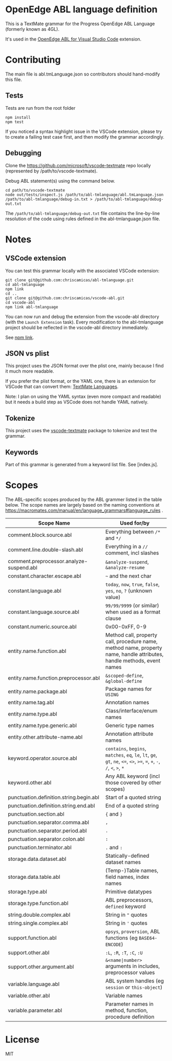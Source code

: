 # OpenEdge ABL language definition
This is a TextMate grammar for the Progress OpenEdge ABL Language (formerly known as 4GL).

It's used in the [OpenEdge ABL for Visual Studio Code](https://github.com/chriscamicas/vscode-abl) extension.

# Contributing
The main file is abl.tmLanguage.json so contributors should hand-modify this file.

## Tests
Tests are run from the root folder
```
npm install
npm test
```

If you noticed a syntax highlight issue in the VSCode extension, please try to create a failing test case first, and then modify the grammar accordingly.

## Debugging
Clone the https://github.com/microsoft/vscode-textmate repo locally (represented by /path/to/vscode-textmate).

Debug ABL statement(s) using the command below.

```
cd path/to/vscode-textmate
node out/tests/inspect.js /path/to/abl-tmlanguage/abl.tmLanguage.json /path/to/abl-tmlanguage/debug-in.txt > /path/to/abl-tmlanguage/debug-out.txt
```

The `/path/to/abl-tmlanguage/debug-out.txt` file contains the line-by-line resolution of the code using rules defined in the abl-tmlanguage.json file.

# Notes
## VSCode extension
You can test this grammar locally with the associated VSCode extension:
```
git clone git@github.com:chriscamicas/abl-tmlanguage.git
cd abl-tmlanguage
npm link
cd ..
git clone git@github.com:chriscamicas/vscode-abl.git
cd vscode-abl
npm link abl-tmlanguage
```
You can now run and debug the extension from the vscode-abl directory (with the `Launch Extension` task).
Every modification to the abl-tmlanguage project should be reflected in the vscode-abl directory immediately.

See [npm link](https://docs.npmjs.com/cli/link).

## JSON vs plist
This project uses the JSON format over the plist one, mainly because I find it much more readable.

If you prefer the plist format, or the YAML one, there is an extension for VSCode that can convert them:
[TextMate Languages](https://marketplace.visualstudio.com/items?itemName=Togusa09.tmlanguage).

Note: I plan on using the YAML syntax (even more compact and readable) but it needs a build step as VSCode does not handle YAML natively.

## Tokenize
This project uses the [vscode-textmate](https://www.npmjs.com/package/vscode-textmate) package to tokenize and test the grammar.

## Keywords
Part of this grammar is generated from a keyword list file.
See [index.js].

# Scopes

The ABL-specific scopes produced by the ABL grammer listed in the table below. The scope names are largely based on the naming conventions at https://macromates.com/manual/en/language_grammars#language_rules .

| Scope Name | Used for/by |
| ------------- | ------------- |
|comment.block.source.abl                   | Everything between `/*` and `*/` |
|comment.line.double-slash.abl              | Everything in a `//` comment, incl slashes |
|comment.preprocessor.analyze-suspend.abl   | `&analyze-suspend`, `&analyze-resume` |
|constant.character.escape.abl              |  `~` and the next char |
|constant.language.abl                      | `today`, `now`, `true`, `false`, `yes`, `no`, `?` (unknown value) |
|constant.language.source.abl               | `99/99/9999` (or similar) when used as a format clause |
|constant.numeric.source.abl                | 0x00-0xFF, 0-9 |
|entity.name.function.abl                   | Method call, property call, procedure name, method name, property name, handle attributes, handle  methods, event names |
|entity.name.function.preprocessor.abl      | `&scoped-define`, `&global-define` |
|entity.name.package.abl                    | Package names for `USING` |
|entity.name.tag.abl                        | Annotation names |
|entity.name.type.abl                       | Class/interface/enum names |
|entity.name.type.generic.abl               | Generic type names |
|entity.other.attribute-name.abl            | Annotation attribute names |
|keyword.operator.source.abl                | `contains`, `begins`, `matches`, `eq`, `le`, `lt`, `ge`, `gt`, `ne`, `<=`, `<>`, `>=`, `=`, `+`, `-`, `/`, `<`, `>`, `*` |
|keyword.other.abl                          | Any ABL keyword (incl those covered by other scopes) |
|punctuation.definition.string.begin.abl    | Start of a quoted string |
|punctuation.definition.string.end.abl      | End of a quoted string |
|punctuation.section.abl                    | `{` and `}` |
|punctuation.separator.comma.abl            | `,` |
|punctuation.separator.period.abl           | `.` |
|punctuation.separator.colon.abl            | `:` |
|punctuation.terminator.abl                 | `.` and `:` |
|storage.data.dataset.abl                   | Statically-defined dataset names |
|storage.data.table.abl                     | (Temp-)Table names, field names, index names |
|storage.type.abl                           | Primitive datatypes |
|storage.type.function.abl                  | ABL preprocessors, `defined` keyword |
|string.double.complex.abl                  | String in `"` quotes |
|string.single.complex.abl                  | String in `'` quotes |
|support.function.abl                       | `opsys`, `proversion`, ABL functions (eg `BASE64-ENCODE`) |
|support.other.abl                          | `:L`, `:R`, `:T`, `:C`, `:U` |
|support.other.argument.abl                 | `&<name\|number>` arguments in includes, preprocessor values |
|variable.language.abl                      | ABL system handles (eg `session` or `this-object`) |
|variable.other.abl                         | Variable names |
|variable.parameter.abl                     | Parameter names in method, function, procedure definition |

# License
MIT